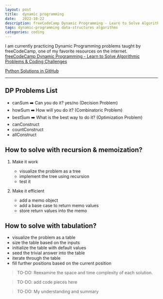 ```yaml
---
layout: post
title:  dynamic programming
date:   2022-10-22
description: freeCodeCamp Dynamic Programming - Learn to Solve Algorithmic Problems & Coding Challenges
tags: dynamic-programming data-structures algorithms
categories: coding
---
```

I am currently practicing Dynamic Programming problems taught by freeCodeCamp, one of my favorite resources on the internet. <a href="https://www.youtube.com/watch?v=oBt53YbR9Kk&t=1829s">freeCodeCamp Dynamic Programming - Learn to Solve Algorithmic Problems & Coding Challenges</a> 

<a href="https://github.com/feyza-droid/dynamic_programming">Python Solutions in GitHub</a>

<hr>

## DP Problems List
<ul>
    <li>canSum ➡️ Can you do it? yes/no (Decision Problem) </li>
    <li>howSum ➡️ How will you do it? (Combinatoric Problem) </li>
    <li>bestSum ➡️ What is the best way to do it? (Optimization Problem) </li>
    <li>canConstruct</li>
    <li>countConstruct</li>
    <li>allConstruct</li>
</ul>

## How to solve with recursion & memoization?

1. Make it work
    - visualize the problem as a tree
    - implement the tree using recursion
    - test it

2. Make it efficient
    - add a memo object
    - add a base case to return memo values
    - store return values into the memo

## How to solve with tabulation?

- visualize the problem as a table
- size the table based on the inputs
- initialize the table with default values
- seed the trivial answer into the table
- iterate through the table
- fill further positions based on the current position

<blockquote>
    TO-DO: Reexamine the space and time complexity of each solution.
</blockquote>

<blockquote>
    TO-DO: add code pieces here
</blockquote>

<blockquote>
    TO-DO: My understanding and summary
</blockquote>